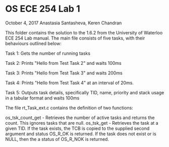 # OS ECE 254 Lab 1
October 4, 2017
Anastasia Santasheva, Keren Chandran

This folder contains the solution to the 1.6.2 from the University of Waterloo ECE 254 Lab manual. The main file consists of five tasks, with their behaviours outlined below:

Task 1: Gets the number of running tasks

Task 2: Prints "Hello from Test Task 2" and waits 100ms

Task 3: Prints "Hello from Test Task 3" and waits 200ms

Task 4: Prints "Hello from Test Task 4" at an interval of 20ms.

Task 5: Outputs task details, specifically TID, name, priority and stack usage in a tabular format and waits 100ms

The file rt_Task_ext.c contains the definition of two functions:

os_tsk_count_get - Retrieves the number of active tasks and returns the count. This ignores tasks that are null.
os_tsk_get - Retrieves the task at a given TID. If the task exists, the TCB is copied to the supplied second argument and status OS_R_OK is returned. If the task does not exist or is NULL, then the a status of OS_R_NOK is returned.
